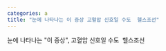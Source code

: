 ```yaml
---
categories: a
title: "눈에 나타나는 이 증상 고혈압 신호일 수도  헬스조선"
---
```

눈에 나타나는 "이 증상", 고혈압 신호일 수도&nbsp;&nbsp;헬스조선